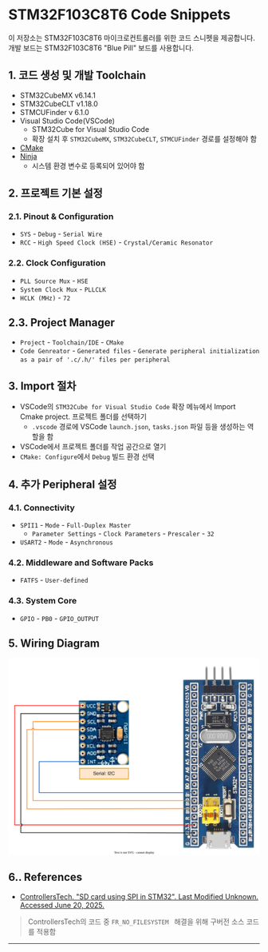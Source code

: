# STM32F103C8T6 Code Snippets

이 저장소는 STM32F103C8T6 마이크로컨트롤러를 위한 코드 스니펫을 제공합니다. 개발 보드는 STM32F103C8T6 "Blue Pill" 보드를 사용합니다.

## 1. 코드 생성 및 개발 Toolchain

- STM32CubeMX v6.14.1
- STM32CubeCLT v1.18.0
- STMCUFinder v 6.1.0
- Visual Studio Code(VSCode)
  - STM32Cube for Visual Studio Code
  - 확장 설치 후 `STM32CubeMX`, `STM32CubeCLT`, `STMCUFinder` 경로를 설정해야 함
- [CMake](https://cmake.org/download/)
- [Ninja](https://github.com/ninja-build/ninja/releases)
  - 시스템 환경 변수로 등록되어 있어야 함

## 2. 프로젝트 기본 설정

### 2.1. Pinout & Configuration

- `SYS` - `Debug` - `Serial Wire`
- `RCC` - `High Speed Clock (HSE)` - `Crystal/Ceramic Resonator`

### 2.2. Clock Configuration

- `PLL Source Mux` - `HSE`
- `System Clock Mux` - `PLLCLK`
- `HCLK (MHz)` - `72`

## 2.3. Project Manager

- `Project` - `Toolchain/IDE` - `CMake`
- `Code Genreator` - `Generated files` - `Generate peripheral initialization as a pair of '.c/.h/' files per peripheral`

## 3. Import 절차

- VSCode의 `STM32Cube for Visual Studio Code` 확장 메뉴에서 Import Cmake project. 프로젝트 폴더를 선택하기
  - `.vscode` 경로에 VSCode `launch.json`, `tasks.json` 파일 등을 생성하는 역할을 함
- VSCode에서 프로젝트 폴더를 작업 공간으로 열기
- `CMake: Configure`에서 `Debug` 빌드 환경 선택

## 4. 추가 Peripheral 설정

### 4.1. Connectivity

- `SPII1` - `Mode` - `Full-Duplex Master`
  - `Parameter Settings` - `Clock Parameters` - `Prescaler` - `32`
- `USART2` - `Mode` - `Asynchronous`

### 4.2. Middleware and Software Packs

- `FATFS` - `User-defined`

### 4.3. System Core

- `GPIO` - `PB0` - `GPIO_OUTPUT`

## 5. Wiring Diagram

![Wiring Diagram](./diagram/wiring.drawio.svg)

## 6.. References

- [ControllersTech. "SD card using SPI in STM32". Last Modified Unknown. Accessed June 20, 2025.](https://controllerstech.com/sd-card-using-spi-in-stm32/)

> ControllersTech의 코드 중 `FR_NO_FILESYSTEM ` 해결을 위해 구버전 소스 코드를 적용함

---
